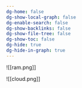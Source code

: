 ```yaml
---
dg-home: false
dg-show-local-graph: false
dg-enable-search: false
dg-show-backlinks: false
dg-show-file-tree: false
dg-show-toc: false
dg-hide: true
dg-hide-in-graph: true
---
```


![[ram.png]]

![[cloud.png]]